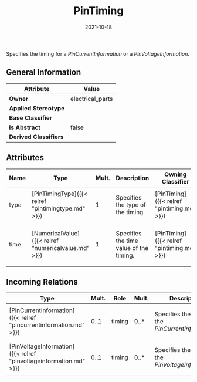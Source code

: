 ﻿---
title: PinTiming
toc: false
type: specs
date: "2021-10-18"
draft: false
specification: VEC
version: 1.2.1
documentType: "Recommendation"
elementType: Class
classes:
  - PinTiming
menu_name: vec-1.2.1
---
<p> Specifies the timing for a <i>PinCurrentInformation </i>or a <i>PinVoltageInformation</i>.      </p>

## General Information

| Attribute               | Value |
|-------------------------|-------|
| **Owner**               | electrical_parts |
| **Applied Stereotype**  |   |
| **Base Classifier**     |   |
| **Is Abstract**         | false |
| **Derived Classifiers** |   |

## Attributes
|  Name  |  Type  |  Mult.  |  Description  |  Owning Classifier  |
|--------|--------|---------|---------------|--------------|
|type | [PinTimingType]({{< relref "pintimingtype.md" >}}) | 1 | <p> Specifies the type of the timing.      </p> | [PinTiming]({{< relref "pintiming.md" >}}) |
|time | [NumericalValue]({{< relref "numericalvalue.md" >}}) | 1 | <p> Specifies the time value of the timing.      </p> | [PinTiming]({{< relref "pintiming.md" >}}) |

##  Incoming Relations
|    Type  |   Mult.  |   Role    |   Mult.   |   Description  |
|----------|----------|-----------|-----------|----------------|
| [PinCurrentInformation]({{< relref "pincurrentinformation.md" >}}) | 0..1 | timing | 0..* | <p> Specifies the timing of the <i>PinCurrentInformation.</i>      </p> |
| [PinVoltageInformation]({{< relref "pinvoltageinformation.md" >}}) | 0..1 | timing | 0..* | <p> Specifies the timing of the <i>PinVoltageInformation</i>.      </p> |
